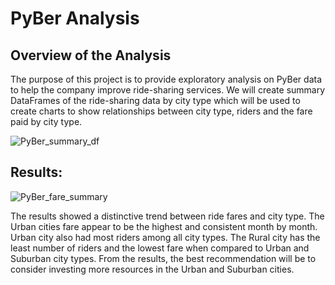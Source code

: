 # PyBer Analysis

## Overview of the Analysis

The purpose of this project is to provide exploratory analysis on PyBer data to help the company improve ride-sharing services.  We will create summary DataFrames of the ride-sharing data by city type which will be used to create charts to show relationships between city type, riders and the fare paid by city type.

![PyBer_summary_df](https://user-images.githubusercontent.com/75961117/111935865-ccc52180-8a9a-11eb-9af4-761e1c8de3cf.PNG)

## Results:

![PyBer_fare_summary](https://user-images.githubusercontent.com/75961117/111935787-9edfdd00-8a9a-11eb-87ef-f8f6ab9b161e.png)



The results showed a distinctive trend between ride fares and city type. The Urban cities fare appear to be the highest and consistent month by month. Urban city also had most riders among all city types.  The Rural city has the least number of riders and the lowest fare when compared to Urban and Suburban city types. 
From the results, the best recommendation will be to consider investing more resources in the Urban and Suburban cities.
